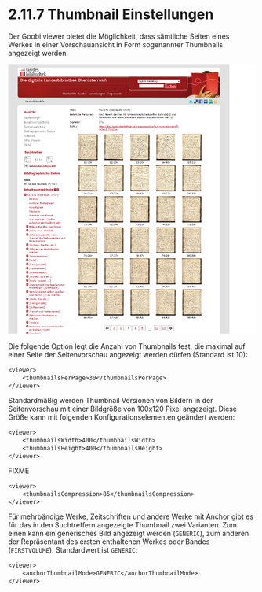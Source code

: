 # 2.11.7 Thumbnail Einstellungen

Der Goobi viewer bietet die Möglichkeit, dass sämtliche Seiten eines Werkes in einer Vorschauansicht in Form sogenannter Thumbnails angezeigt werden.

![](../../.gitbook/assets/thumbnail-einstellungen.png)

Die folgende Option legt die Anzahl von Thumbnails fest, die maximal auf einer Seite der Seitenvorschau angezeigt werden dürfen \(Standard ist 10\):

```markup
<viewer>
    <thumbnailsPerPage>30</thumbnailsPerPage>
</viewer>
```

Standardmäßig werden Thumbnail Versionen von Bildern in der Seitenvorschau mit einer Bildgröße von 100x120 Pixel angezeigt. Diese Größe kann mit folgenden Konfigurationselementen geändert werden:

```markup
<viewer>
    <thumbnailsWidth>400</thumbnailsWidth>
    <thumbnailsHeight>400</thumbnailsHeight>
</viewer>
```

FIXME 

```markup
<viewer>
    <thumbnailsCompression>85</thumbnailsCompression>
</viewer>
```

Für mehrbändige Werke, Zeitschriften und andere Werke mit Anchor gibt es für das in den Suchtreffern angezeigte Thumbnail zwei Varianten.  Zum einen kann ein generisches Bild angezeigt werden \(`GENERIC`\), zum anderen der Repräsentant des ersten enthaltenen Werkes oder Bandes \(`FIRSTVOLUME`\). Standardwert ist `GENERIC`:

```markup
<viewer>
    <anchorThumbnailMode>GENERIC</anchorThumbnailMode>
</viewer>
```



